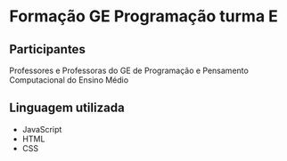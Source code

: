 # Formação GE Programação turma E
## Participantes

Professores e Professoras do GE de Programação e Pensamento Computacional do Ensino Médio

## Linguagem utilizada

- JavaScript
- HTML
- CSS
